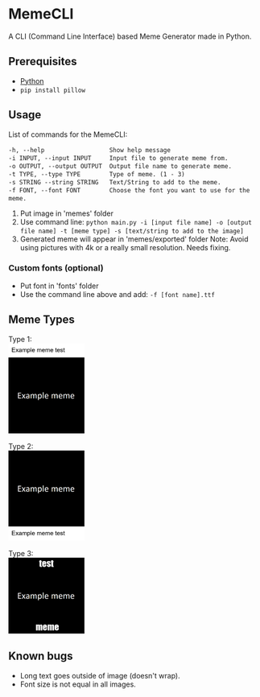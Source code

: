 # MemeCLI
A CLI (Command Line Interface) based Meme Generator made in Python.

## Prerequisites
- [Python](https://www.python.org/)
- `pip install pillow`

## Usage
List of commands for the MemeCLI:
```
-h, --help                  Show help message
-i INPUT, --input INPUT     Input file to generate meme from.
-o OUTPUT, --output OUTPUT  Output file name to generate meme.
-t TYPE, --type TYPE        Type of meme. (1 - 3)
-s STRING --string STRING   Text/String to add to the meme.
-f FONT, --font FONT        Choose the font you want to use for the meme.
```

1. Put image in 'memes' folder
2. Use command line: `python main.py -i [input file name] -o [output file name] -t [meme type] -s [text/string to add to the image]`
3. Generated meme will appear in 'memes/exported' folder
Note: Avoid using pictures with 4k or a really small resolution. Needs fixing.

### Custom fonts (optional)
- Put font in 'fonts' folder
- Use the command line above and add: `-f [font name].ttf`

## Meme Types

Type 1:  
<img src='memes/exported/example.png' style='width: 30%'>

Type 2:  
<img src='memes/exported/example2.png' style='width: 30%'>

Type 3:  
<img src='memes/exported/example3.png' style='width: 30%'>

## Known bugs
- Long text goes outside of image (doesn't wrap).
- Font size is not equal in all images.
